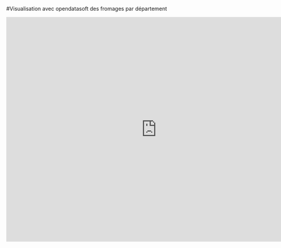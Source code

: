 #Visualisation avec opendatasoft des fromages par département

<iframe frameborder="0" width="800" height="600" src="https://data.opendatasoft.com/map/embed/liste_fromage_odile/?&static=false&scrollWheelZoom=true"></iframe>
